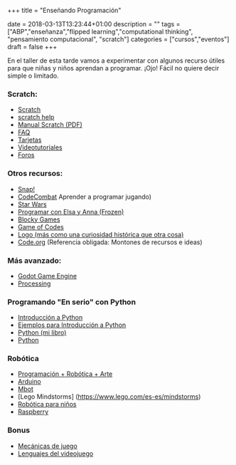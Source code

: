 +++
title = "Enseñando Programación"

date = 2018-03-13T13:23:44+01:00
description = ""
tags = ["ABP","enseñanza","flipped learning","computational thinking", "pensamiento computacional", "scratch"]
categories = ["cursos","eventos"]
draft = false
+++


En el taller de esta tarde vamos a experimentar con algunos recurso útiles para que niñas y niños aprendan a programar. ¡Ojo! Fácil no quiere decir simple o limitado.

### Scratch:

- [Scratch](https://scratch.mit.edu)
- [scratch help](https://scratch.mit.edu/help/)
- [Manual Scratch (PDF)](http:cdn.scratch.mit.edu/scratchr2/static/__a1d7466d7c597881e31fc0bbf25e80d3__/pdfs/help/Getting-Started-Guide-Scratch2.pdf)
- [FAQ](https/scratch.mit.edu/info/faq)
- [Tarjetas](https://scratch.mit.edu/info/cards)
- [Videotutoriales](htps//scratch.mit.edu/help/videos/)
- [Foros](https://scratch.mit.edu/discuss/)

### Otros recursos:

- [Snap!](http://snap.berkeley.edu/snapsource/snap.html)
- [CodeCombat](https://codecombat.com/) Aprender a programar jugando)
- [Star Wars](https://code.org/starwars)
- [Programar con Elsa y Anna (Frozen)](https://studio.code.org/s/frozen/stage/1/puzzle/1)
- [Blocky Games](https://blockly-games.appspot.com/)
- [Game of Codes](https://www.getready.io/hourofcode-gameofcodes)
- [Logo (más como una curiosidad histórica que otra cosa)](http://www.calormen.com/jslogo/)
- [Code.org](https://code.org/) (Referencia obligada: Montones de recursos e ideas)

###  Más avanzado:

- [Godot Game Engine](https://godotengine.org/)
- [Processing](https://processing.org/)


### Programando "En serio" con Python

- [Introducción a Python](http://www.psicobyte.com/descargas/taller_python.pdf)
- [Ejemplos para Introducción a Python](http://www.psicobyte.com/descargas/ejemplos_taller_python.zip)
- [Python (mi libro)](https://www.amazon.es/Phyton-HINOJOSA-GUTIERREZ-ANGEL-PABLO/dp/8499646115/ref=sr_1_1?ie=UTF8&qid=1475231910&sr=8-1&keywords=python+paso+a+paso)
- [Python](https://www.python.org/)


### Robótica

- [Programación + Robótica + Arte](https://dev.to/terceranexus6/hardware--collaborative-art-400h)
- [Arduino](https://www.arduino.cc/)
- [Mbot](http://openxxi.blogspot.com.es/2015/12/mbot-el-kit-de-robotica-para-ninos.html)
- [Lego Mindstorms] (https://www.lego.com/es-es/mindstorms)
- [Robótica para niños](https://www.nobbot.com/personas/ventajas-beneficios-robotica-ninos/)
- [Raspberry](https://www.raspberrypi.org/)

### Bonus

- [Mecánicas de juego](https://es.slideshare.net/tongoxcore/7-mecnicas-de-juego)
- [Lenguajes del videojuego](http://www.intothegames.com/los-lenguajes-del-videojuego/)
